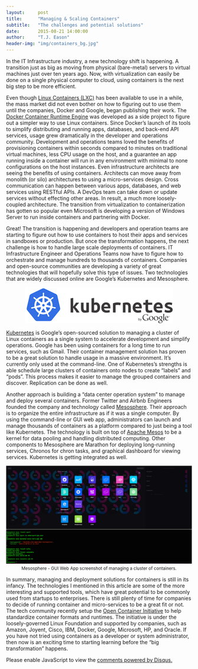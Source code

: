 ```yaml
---
layout:     post
title:      "Managing & Scaling Containers"
subtitle:   "The challenges and potential solutions"
date:       2015-08-21 14:00:00
author:     "T.J. Eason"
header-img: "img/containers_bg.jpg"
---
```


<p>
In the IT Infrastructure industry, a new technology shift is happening.  A transition just as big as moving from physical (bare-metal) servers to virtual machines just over ten years ago.  Now, with virtualization can easily be done on a single physical computer to cloud, using containers is the next big step to be more efficient.  
</p>

<p>
Even though <a href="https://linuxcontainers.org/" target="_blank">Linux Containers (LXC)</a> has been available to use in a while, the mass market did not even bother on how to figuring out to use them until the companies, Docker and Google, began publishing their work.  The <a href="https://www.docker.com/" target="_blank">Docker Container Runtime Engine</a> was developed as a side project to figure out a simpler way to use Linux containers.  Since Docker’s launch of its tools to simplify distributing and running apps, databases, and back-end API services, usage grew dramatically in the developer and operations community.  Development and operations teams loved the benefits of provisioning containers within seconds compared to minutes on traditional virtual machines, less  CPU usage on the host, and a guarantee an app running inside a container will run in any environment with minimal to none configurations on the host instances.  Even infrastructure architects are seeing the benefits of using containers.  Architects can move away from monolith (or silo) architectures to using a micro-services design. Cross communication can happen between various apps, databases, and web services using RESTful APIs.  A DevOps team can take down or update services without effecting other areas.  In result, a much more loosely-coupled architecture.  The transition from virtualization to containerization has gotten so popular even Microsoft is developing a version of Windows Server to run inside containers and partnering with Docker.  
</p>

<p>
Great! The transition is happening and developers and operation teams are starting to figure out how to use containers to host their apps and services in sandboxes or production. But once the transformation happens, the next challenge is how to handle large scale deployments of containers.  IT Infrastructure Engineer and Operations Teams now have to figure how to orchestrate and manage hundreds to thousands of containers.  Companies and open-source communities are developing a variety of great technologies that will hopefully solve this type of issues.  Two technologies that are widely discussed online are Google’s Kubernetes and Mesosphere.
</p>


<center><img src="/img/kubernetes_logo.png"></center>
<p>
<a href="http://kubernetes.io/" target="_blank">Kubernetes</a> is Google’s open-sourced solution to managing a cluster of Linux containers as a single system to accelerate development and simplify operations.  Google has been using containers for a long time to run services, such as Gmail. Their container management solution has proven to be a great solution to handle usage in a massive environment.  It’s currently only used at the command-line.  One of Kubernetes’s strengths is able schedule large clusters of containers onto nodes to create “labels” and “pods”.  This process makes it easier to manage the grouped containers and discover.  Replication can be done as well.  
</p>

<p>
Another approach is building a “data center operation system” to manage and deploy several containers.  Former Twitter and Airbnb Engineers founded the company and technology called <a href="https://mesosphere.com/" target="_blank">Mesosphere</a>.  Their approach is to organize the entire infrastructure as if it was a single computer. By using the command-line or GUI web app, administrators can launch and manage thousands of containers as a platform compared to just being a tool like Kubernetes.  The technology is built on top of <a href="http://mesos.apache.org/" target="_blank">Apache Mesos</a> to be a kernel for data pooling and handling distributed computing.  Other components to Mesosphere are Marathon for deploying long-running services, Chronos for chron tasks, and graphical dashboard for viewing services. Kubernetes is getting integrated as well.
</p>

<center>
  <img src="/img/mesosphere.png">
  <br>
  <small>Mesosphere - GUI Web App screenshot of managing a cluster of containers.</small>
</center>

<p>
In summary, managing and deployment solutions for containers is still in its infancy. The technologies I mentioned in this article are some of the more interesting and supported tools, which have great potential to be commonly used from startups to enterprises.  There is still plenty of time for companies to decide of running container and micro-services to be a great fit or not.  The tech community recently setup the <a href="https://www.opencontainers.org/" target="_blank">Open Container Initiative</a> to help standardize container formats and runtimes.  The initiative is under the loosely-governed Linux Foundation and supported by companies, such as Amazon, Joyent, Cisco, IBM, Docker, Google, Microsoft, HP, and Oracle. If you have not tried using containers as a developer or system administrator, then now is an exciting time to starting learning before the “big transformation” happens.
</p>

<div id="disqus_thread"></div>
<script type="text/javascript">
/* * * CONFIGURATION VARIABLES: EDIT BEFORE PASTING INTO YOUR WEBPAGE * * */
var disqus_shortname = 'tjeasongithubio'; // required: replace example with your forum shortname

/* * * DON'T EDIT BELOW THIS LINE * * */
(function() {
  var dsq = document.createElement('script'); dsq.type = 'text/javascript'; dsq.async = true;
  dsq.src = '//' + disqus_shortname + '.disqus.com/embed.js';
  (document.getElementsByTagName('head')[0] || document.getElementsByTagName('body')[0]).appendChild(dsq);
  })();
  </script>
  <noscript>Please enable JavaScript to view the <a href="http://disqus.com/?ref_noscript">comments powered by Disqus.</a></noscript>

